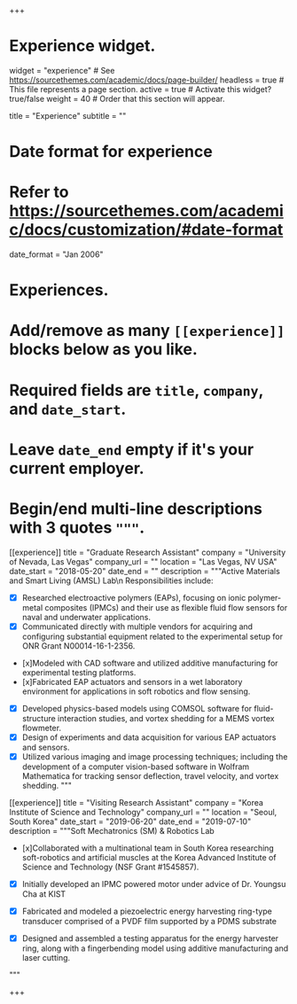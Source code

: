 +++
# Experience widget.
widget = "experience"  # See https://sourcethemes.com/academic/docs/page-builder/
headless = true  # This file represents a page section.
active = true  # Activate this widget? true/false
weight = 40  # Order that this section will appear.

title = "Experience"
subtitle = ""

# Date format for experience
#   Refer to https://sourcethemes.com/academic/docs/customization/#date-format
date_format = "Jan 2006"

# Experiences.
#   Add/remove as many `[[experience]]` blocks below as you like.
#   Required fields are `title`, `company`, and `date_start`.
#   Leave `date_end` empty if it's your current employer.
#   Begin/end multi-line descriptions with 3 quotes `"""`.
[[experience]]
  title = "Graduate Research Assistant"
  company = "University of Nevada, Las Vegas"
  company_url = ""
  location = "Las Vegas, NV USA"
  date_start = "2018-05-20"
  date_end = ""
  description = """Active Materials and Smart Living (AMSL) Lab\n
  Responsibilities include:
  
  - [x] Researched electroactive polymers (EAPs), focusing on ionic polymer-metal composites (IPMCs) and their use as flexible fluid flow sensors for naval and underwater applications.
  - [x] Communicated directly with multiple vendors for acquiring and configuring substantial equipment related to the experimental setup for ONR Grant N00014-16-1-2356.
  - [x]Modeled with CAD software and utilized additive manufacturing for experimental testing platforms.
  - [x]Fabricated EAP actuators and sensors in a wet laboratory environment for applications in soft robotics and flow sensing.
  - [x] Developed physics-based models using COMSOL software for fluid-structure interaction studies, and vortex shedding for a MEMS vortex flowmeter.
  - [x] Design of experiments and data acquisition for various EAP actuators and sensors.
  - [x] Utilized various imaging and image processing techniques; including the development of a computer vision-based software in Wolfram Mathematica for tracking sensor deflection, travel velocity, and vortex shedding. 
  """

[[experience]]
  title = "Visiting Research Assistant"
  company = "Korea Institute of Science and Technology"
  company_url = ""
  location = "Seoul, South Korea"
  date_start = "2019-06-20"
  date_end = "2019-07-10"
  description = """Soft Mechatronics (SM) & Robotics Lab
  
  - [x]Collaborated with a multinational team in South Korea researching soft-robotics and artificial muscles at the Korea Advanced Institute of Science and Technology (NSF Grant #1545857).
  - [x] Initially developed an IPMC powered motor under advice of Dr. Youngsu Cha at KIST
  - [x] Fabricated and modeled a piezoelectric energy harvesting ring-type transducer comprised of a PVDF film supported by a PDMS substrate
  - [x] Designed and assembled a testing apparatus for the energy harvester ring, along with a fingerbending model using additive manufacturing and laser cutting.

  
  
  
  
  """

+++
